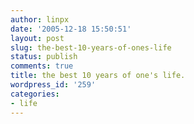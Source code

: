```yaml
---
author: linpx
date: '2005-12-18 15:50:51'
layout: post
slug: the-best-10-years-of-ones-life
status: publish
comments: true
title: the best 10 years of one's life.
wordpress_id: '259'
categories:
- life
---
```


  

